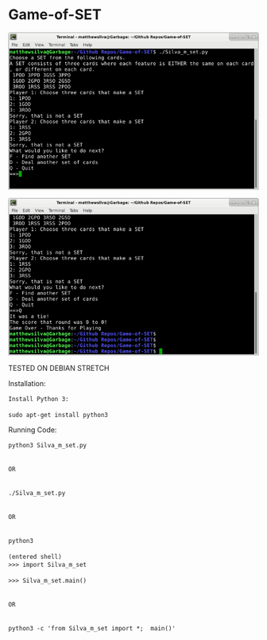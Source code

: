 # Game-of-SET

![](readmeImages/gameOfSETDemo.png)

![](readmeImages/gameOver.png)

TESTED ON DEBIAN STRETCH

Installation:

	Install Python 3:

	sudo apt-get install python3
	
	
Running Code:
	
	python3 Silva_m_set.py
	
	
	OR
	
	
	./Silva_m_set.py
	
	
	OR
	
	
	python3
	
	(entered shell)
	>>> import Silva_m_set
	
	>>> Silva_m_set.main()
	
	
	OR
	
	
	python3 -c 'from Silva_m_set import *;  main()'
	